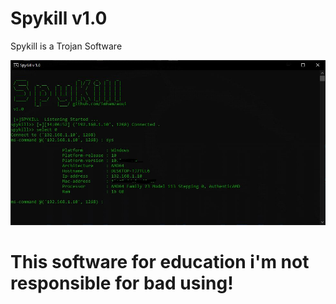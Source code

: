 # Spykill v1.0

Spykill is a Trojan Software 

![](Display/S1.JPG)



# This software for education i'm not responsible for bad using!
